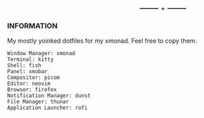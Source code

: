                                                ━━━━━━ ❖ ━━━━━━ 
 ###  INFORMATION
My mostly yoinked dotfiles for my xmonad. Feel free to copy them.

    Window Manager: xmonad
    Terminal: kitty
    Shell: fish
    Panel: xmobar
    Compositor: picom
    Editor: neovim
    Browser: firefox
    Notification Manager: dunst
    File Manager: thunar
    Application Launcher: rofi
